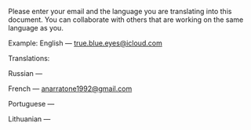 Please enter your email and the language you are translating into this document. You can collaborate with others that are working on the same language as you.

Example:
English — true.blue.eyes@icloud.com

Translations:

Russian —

French — anarratone1992@gmail.com

Portuguese —

Lithuanian —
